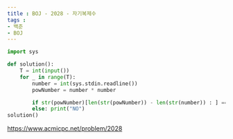 ```yaml
---
title : BOJ - 2028 - 자기복제수
tags :
- 백준
- BOJ
---
```


```python
import sys

def solution():
    T = int(input())
    for _ in range(T):
        number = int(sys.stdin.readline())
        powNumber = number * number

        if str(powNumber)[len(str(powNumber)) - len(str(number)) : ] == str(number): print("YES")
        else: print("NO")
solution()
```

https://www.acmicpc.net/problem/2028